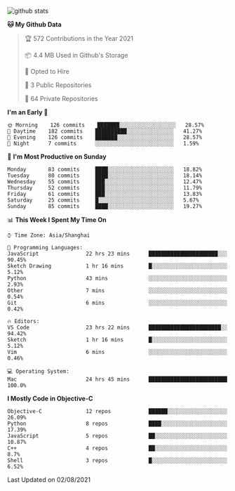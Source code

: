 
![github stats](https://github-readme-stats.vercel.app/api?username=ChesterYue&show_icons=true&count_private=true)

<!-- ![wakatime](https://github-readme-stats.vercel.app/api/wakatime?username=ChesterYue&layout=compact) -->

<!-- ![wakatime](https://github-readme-stats.vercel.app/api/top-langs/?username=ChesterYue&layout=compact) -->

<!--START_SECTION:waka-->
**🐱 My Github Data** 

> 🏆 572 Contributions in the Year 2021
 > 
> 📦 4.4 MB Used in Github's Storage 
 > 
> 💼 Opted to Hire
 > 
> 📜 3 Public Repositories 
 > 
> 🔑 64 Private Repositories  
 > 
**I'm an Early 🐤** 

```text
🌞 Morning    126 commits    ███████░░░░░░░░░░░░░░░░░░   28.57% 
🌆 Daytime    182 commits    ██████████░░░░░░░░░░░░░░░   41.27% 
🌃 Evening    126 commits    ███████░░░░░░░░░░░░░░░░░░   28.57% 
🌙 Night      7 commits      ░░░░░░░░░░░░░░░░░░░░░░░░░   1.59%

```
📅 **I'm Most Productive on Sunday** 

```text
Monday       83 commits     ████░░░░░░░░░░░░░░░░░░░░░   18.82% 
Tuesday      80 commits     ████░░░░░░░░░░░░░░░░░░░░░   18.14% 
Wednesday    55 commits     ███░░░░░░░░░░░░░░░░░░░░░░   12.47% 
Thursday     52 commits     ███░░░░░░░░░░░░░░░░░░░░░░   11.79% 
Friday       61 commits     ███░░░░░░░░░░░░░░░░░░░░░░   13.83% 
Saturday     25 commits     █░░░░░░░░░░░░░░░░░░░░░░░░   5.67% 
Sunday       85 commits     ████░░░░░░░░░░░░░░░░░░░░░   19.27%

```


📊 **This Week I Spent My Time On** 

```text
⌚︎ Time Zone: Asia/Shanghai

💬 Programming Languages: 
JavaScript               22 hrs 23 mins      ██████████████████████░░░   90.45% 
Sketch Drawing           1 hr 16 mins        █░░░░░░░░░░░░░░░░░░░░░░░░   5.12% 
Python                   43 mins             ░░░░░░░░░░░░░░░░░░░░░░░░░   2.93% 
Other                    7 mins              ░░░░░░░░░░░░░░░░░░░░░░░░░   0.54% 
Git                      6 mins              ░░░░░░░░░░░░░░░░░░░░░░░░░   0.42%

🔥 Editors: 
VS Code                  23 hrs 22 mins      ███████████████████████░░   94.42% 
Sketch                   1 hr 16 mins        █░░░░░░░░░░░░░░░░░░░░░░░░   5.12% 
Vim                      6 mins              ░░░░░░░░░░░░░░░░░░░░░░░░░   0.46%

💻 Operating System: 
Mac                      24 hrs 45 mins      █████████████████████████   100.0%

```

**I Mostly Code in Objective-C** 

```text
Objective-C              12 repos            ██████░░░░░░░░░░░░░░░░░░░   26.09% 
Python                   8 repos             ████░░░░░░░░░░░░░░░░░░░░░   17.39% 
JavaScript               5 repos             ██░░░░░░░░░░░░░░░░░░░░░░░   10.87% 
C++                      4 repos             ██░░░░░░░░░░░░░░░░░░░░░░░   8.7% 
Shell                    3 repos             █░░░░░░░░░░░░░░░░░░░░░░░░   6.52%

```



 Last Updated on 02/08/2021
<!--END_SECTION:waka-->